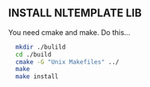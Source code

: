 INSTALL NLTEMPLATE LIB
----------------------

You need cmake and make. Do this...

``` bash
  mkdir ./bulild
  cd ./build
  cmake -G "Unix Makefiles" ../
  make
  make install
```
